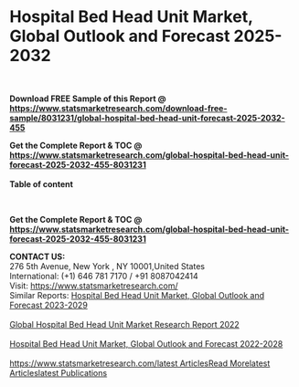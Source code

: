 <h1>Hospital Bed Head Unit Market, Global Outlook and Forecast 2025-2032</h1><br/><p><strong>Download FREE Sample of this Report @ <a href="https://www.statsmarketresearch.com/download-free-sample/8031231/global-hospital-bed-head-unit-forecast-2025-2032-455">https://www.statsmarketresearch.com/download-free-sample/8031231/global-hospital-bed-head-unit-forecast-2025-2032-455</a></strong></p><div><b>Get the Complete Report & TOC @ <a href="https://www.statsmarketresearch.com/global-hospital-bed-head-unit-forecast-2025-2032-455-8031231">https://www.statsmarketresearch.com/global-hospital-bed-head-unit-forecast-2025-2032-455-8031231</a></b></div><br><b>Table of content</b><p><br><div><b>Get the Complete Report & TOC @ <a href="https://www.statsmarketresearch.com/global-hospital-bed-head-unit-forecast-2025-2032-455-8031231">https://www.statsmarketresearch.com/global-hospital-bed-head-unit-forecast-2025-2032-455-8031231</a></b></div></p> <b>CONTACT US:</b><br>276 5th Avenue, New York , NY 10001,United States<br>International: (+1) 646 781 7170 / +91 8087042414<br>Visit: <a href="https://www.statsmarketresearch.com/">https://www.statsmarketresearch.com/</a><br>Similar Reports: <a href="https://www.statsmarketresearch.com/global-hospital-bed-head-unit-forecast-2025-2032-455-8031231">Hospital Bed Head Unit Market, Global Outlook and Forecast 2023-2029</a><br/><br/><a href="https://www.statsmarketresearch.com/global-hospital-bed-head-unit-forecast-2025-2032-455-8031231">Global Hospital Bed Head Unit Market Research Report 2022</a><br/><br/><a href="https://www.statsmarketresearch.com/global-hospital-bed-head-unit-forecast-2025-2032-455-8031231">Hospital Bed Head Unit Market, Global Outlook and Forecast 2022-2028</a><br/><br/><a href="https://gyeongbokgung.com">https://www.statsmarketresearch.com/</a><a href="https://hallyeomaritime.com">latest Articles</a><a href="https://jingwansa.com">Read More</a><a href=https://nguoiviet.jp/">latest Articles</a><a href="https://www.intelmarketresearch.com/">latest Publications</a>
